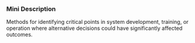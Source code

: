 ### Mini Description

Methods for identifying critical points in system development, training, or operation where alternative decisions could have significantly affected outcomes.
